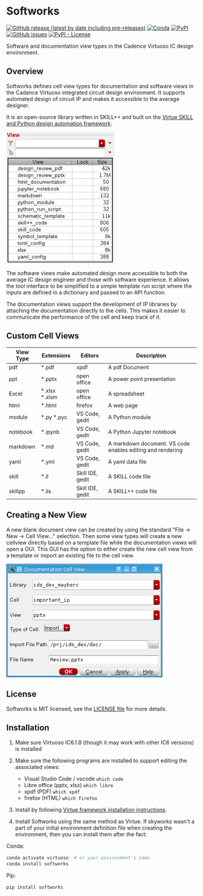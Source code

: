 # Softworks

[![GitHub release (latest by date including pre-releases)](https://img.shields.io/github/v/release/cascode-labs/softworks?include_prereleases)](https://github.com/cascode-labs/softworks/releases/latest)
[![Conda](https://img.shields.io/conda/v/conda-forge/softworks?label=conda-forge)](https://anaconda.org/conda-forge/softworks)
[![PyPI](https://img.shields.io/pypi/v/softworks)](https://pypi.org/project/softworks/)
[![GitHub issues](https://img.shields.io/github/issues/cascode-labs/softworks)](https://github.com/cascode-labs/softworks/issues)
[![PyPI - License](https://img.shields.io/pypi/l/softworks)](https://choosealicense.com/licenses/mit/)

Software and documentation view types in the Cadence Virtuoso IC design environment.

## Overview

Softworks defines cell view types for documentation and software views in
the Cadence Virtuoso integrated circuit design environment.  It supports
automated design of circuit IP and makes it accessible to the average designer.  

It is an open-source library written in SKILL++ and built on the
[Virtue SKILL and Python design automation framework](http://www.cascode-labs.org/virtue/).

![Views supported by Softworks](docs/source/_static/view_list.png)

The software views make automated design more accessible to both the average
IC design engineer and those with software experience.  It allows the
tool interface to be simplified to a simple template run script where the
inputs are defined in a dictionary and passed to an API function.

The documentation views support the development of IP libraries by attaching
the documentation directly to the cells.  This makes it easier to communicate
the performance of the cell and keep track of it.

## Custom Cell Views

| View Type   | Extensions     | Editors          | Description                 |
| ----------- | -------------- | ---------------- | --------------------------- |
| pdf         | *.pdf          | xpdf             | A pdf Document              |
| ppt         | *.pptx         | open office      | A power point presentation  |
| Excel       | *.xlsx \*.xlsm | open office      | A spreadsheet               |
| html        | *.html         | firefox          | A web page                  |
| module      | *.py \*.pyc    | VS Code, gedit   | A Python module             |
| notebook    | *.ipynb        | VS Code, gedit   | A Python Jupyter notebook   |
| markdown    | *.md           | VS Code, gedit   | A markdown document. VS code enables editing and rendering |
| yaml        | *.yml          | VS Code, gedit   | A yaml data file            |
| skill       | *.il           | Skill IDE, gedit | A SKILL code file           |
| skillpp     | *.ils          | Skill IDE, gedit | A SKILL++ code file         |

## Creating a New View

A new blank document view can be created by using the standard "File -> New -> Cell View..." selection.
Then some view types will create a new cellview directly based on a template file while the
documentation views will open a GUI.  This GUI has the option to either create the new cell view from a template or
import an existing file to the cell view.

![New Document GUI](docs/source/_static/new_doc_gui.png)

## License

Softworks is MIT licensed, see the [LICENSE file](LICENSE) for more details.

## Installation

1. Make sure Virtuoso IC6.1.8 (though it may work with other IC6 versions)
   is installed
2. Make sure the following programs are installed to support editing the
   associated views:
   - Visual Studio Code / vscode
     ```which code```
   - Libre office (pptx, xlsx)
     ```which libre```
   - xpdf (PDF)
     ```which xpdf```
   - firefox (HTML)
     ```which firefox```

3. Install by following
  [Virtue framework installation instructions](https://www.cascode-labs.org/virtue/overview/install.html#).  

4. Install Softworks using the same method as Virtue.  If skyworks wasn't a
part of your initial environment definition file when creating the environment,
then you can install them after the fact:

Conda:

```bash
conda activate virtuoso  # or your environment's name
conda install softworks
```

Pip:

```bash
pip install softworks
```
